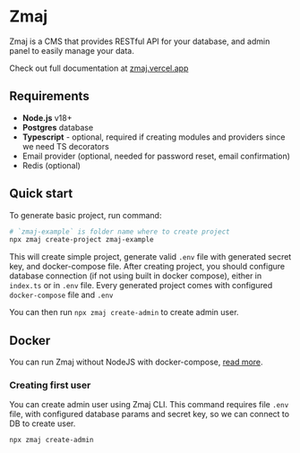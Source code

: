 # Zmaj

Zmaj is a CMS that provides RESTful API for your database, and admin panel to easily manage your data.

Check out full documentation at [zmaj.vercel.app](https://zmaj.vercel.app)

## Requirements

- **Node.js** v18+
- **Postgres** database
- **Typescript** - optional, required if creating modules and providers since we need TS decorators
- Email provider (optional, needed for password reset, email confirmation)
- Redis (optional)

## Quick start

To generate basic project, run command:

```bash
# `zmaj-example` is folder name where to create project
npx zmaj create-project zmaj-example
```

This will create simple project, generate valid `.env` file with generated secret key, and docker-compose file.
After creating project, you should configure database connection (if not using built in docker compose), either in `index.ts` or in `.env` file. Every generated project comes with configured `docker-compose` file and `.env`

You can then run `npx zmaj create-admin` to create admin user.

## Docker

You can run Zmaj without NodeJS with docker-compose, [read more](https://zmaj.vercel.app/docs/getting-started/using-docker).

### Creating first user

You can create admin user using Zmaj CLI.
This command requires file `.env` file, with configured database params and secret key, so we can connect to DB to create user.

```bash
npx zmaj create-admin
```
